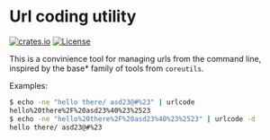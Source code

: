 # Url coding utility

[![crates.io](https://img.shields.io/crates/v/urlcode.svg)](https://crates.io/crates/urlcode)
[![License](https://img.shields.io/github/license/gtsiam/urlcode)](https://github.com/gtsiam/urlcode/blob/master/LICENSE)

This is a convinience tool for managing urls from the command line, inspired by the base\* family of
tools from `coreutils`.

Examples:

```sh
$ echo -ne "hello there/ asd23@#%23" | urlcode
hello%20there%2F%20asd23%40%23%2523
$ echo -ne "hello%20there%2F%20asd23%40%23%2523" | urlcode -d
hello there/ asd23@#%23
```
